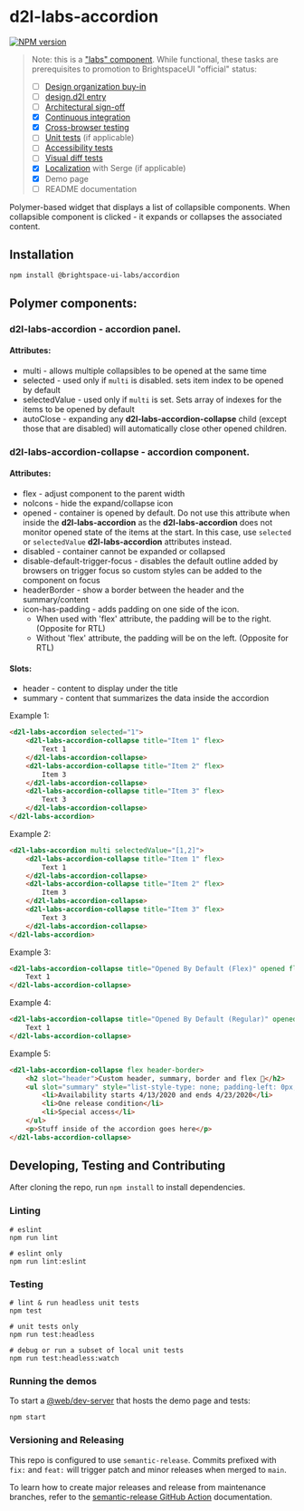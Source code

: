 # d2l-labs-accordion

[![NPM version](https://img.shields.io/npm/v/@brightspace-ui-labs/accordion.svg)](https://www.npmjs.org/package/@brightspace-ui-labs/accordion)

> Note: this is a ["labs" component](https://github.com/BrightspaceUI/guide/wiki/Component-Tiers). While functional, these tasks are prerequisites to promotion to BrightspaceUI "official" status:
>
> - [ ] [Design organization buy-in](https://github.com/BrightspaceUI/guide/wiki/Before-you-build#working-with-design)
> - [ ] [design.d2l entry](http://design.d2l/)
> - [ ] [Architectural sign-off](https://github.com/BrightspaceUI/guide/wiki/Before-you-build#web-component-architecture)
> - [x] [Continuous integration](https://github.com/BrightspaceUI/guide/wiki/Testing#testing-continuously-with-travis-ci)
> - [x] [Cross-browser testing](https://github.com/BrightspaceUI/guide/wiki/Testing#cross-browser-testing-with-sauce-labs)
> - [ ] [Unit tests](https://github.com/BrightspaceUI/guide/wiki/Testing#testing-with-polymer-test) (if applicable)
> - [ ] [Accessibility tests](https://github.com/BrightspaceUI/guide/wiki/Testing#automated-accessibility-testing-with-axe)
> - [ ] [Visual diff tests](https://github.com/BrightspaceUI/visual-diff)
> - [x] [Localization](https://github.com/BrightspaceUI/guide/wiki/Localization) with Serge (if applicable)
> - [x] Demo page
> - [ ] README documentation

Polymer-based widget that displays a list of collapsible components. When collapsible component is clicked - it expands or collapses the associated content.

## Installation

```shell
npm install @brightspace-ui-labs/accordion
```

## Polymer components:
### **d2l-labs-accordion** - accordion panel.
#### Attributes:
* multi - allows multiple collapsibles to be opened at the same time
* selected - used only if `multi` is disabled. sets item index to be opened by default
* selectedValue - used only if `multi` is set. Sets array of indexes for the items to be opened by default
* autoClose - expanding any **d2l-labs-accordion-collapse** child (except those that are disabled) will automatically close other opened children.
### **d2l-labs-accordion-collapse** - accordion component.
#### Attributes:
* flex - adjust component to the parent width
* noIcons - hide the expand/collapse icon
* opened - container is opened by default. Do not use this attribute when inside the **d2l-labs-accordion** as the **d2l-labs-accordion** does not monitor opened state of the items at the start. In this case, use `selected` or `selectedValue` **d2l-labs-accordion** attributes instead.
* disabled - container cannot be expanded or collapsed
* disable-default-trigger-focus - disables the default outline added by browsers on trigger focus so custom styles can be added to the component on focus
* headerBorder - show a border between the header and the summary/content
* icon-has-padding - adds padding on one side of the icon.
  * When used with 'flex' attribute, the padding will be to the right. (Opposite for RTL)
  * Without 'flex' attribute, the padding will be on the left. (Opposite for RTL)

#### Slots:
* header - content to display under the title
* summary - content that summarizes the data inside the accordion

Example 1:
```html
<d2l-labs-accordion selected="1">
	<d2l-labs-accordion-collapse title="Item 1" flex>
		Text 1
	</d2l-labs-accordion-collapse>
	<d2l-labs-accordion-collapse title="Item 2" flex>
		Item 3
	</d2l-labs-accordion-collapse>
	<d2l-labs-accordion-collapse title="Item 3" flex>
		Text 3
	</d2l-labs-accordion-collapse>
</d2l-labs-accordion>
```

Example 2:
```html
<d2l-labs-accordion multi selectedValue="[1,2]">
	<d2l-labs-accordion-collapse title="Item 1" flex>
		Text 1
	</d2l-labs-accordion-collapse>
	<d2l-labs-accordion-collapse title="Item 2" flex>
		Item 3
	</d2l-labs-accordion-collapse>
	<d2l-labs-accordion-collapse title="Item 3" flex>
		Text 3
	</d2l-labs-accordion-collapse>
</d2l-labs-accordion>
```

Example 3:
```html
<d2l-labs-accordion-collapse title="Opened By Default (Flex)" opened flex>
	Text 1
</d2l-labs-accordion-collapse>
```

Example 4:
```html
<d2l-labs-accordion-collapse title="Opened By Default (Regular)" opened>
	Text 1
</d2l-labs-accordion-collapse>
```

Example 5:
```html
<d2l-labs-accordion-collapse flex header-border>
	<h2 slot="header">Custom header, summary, border and flex 💪</h2>
	<ul slot="summary" style="list-style-type: none; padding-left: 0px;">
		<li>Availability starts 4/13/2020 and ends 4/23/2020</li>
		<li>One release condition</li>
		<li>Special access</li>
	</ul>
	<p>Stuff inside of the accordion goes here</p>
</d2l-labs-accordion-collapse>
```
## Developing, Testing and Contributing

After cloning the repo, run `npm install` to install dependencies.

### Linting

```shell
# eslint
npm run lint

# eslint only
npm run lint:eslint
```

### Testing

```shell
# lint & run headless unit tests
npm test

# unit tests only
npm run test:headless

# debug or run a subset of local unit tests
npm run test:headless:watch
```

### Running the demos

To start a [@web/dev-server](https://modern-web.dev/docs/dev-server/overview/) that hosts the demo page and tests:

```shell
npm start
```

### Versioning and Releasing

This repo is configured to use `semantic-release`. Commits prefixed with `fix:` and `feat:` will trigger patch and minor releases when merged to `main`.

To learn how to create major releases and release from maintenance branches, refer to the [semantic-release GitHub Action](https://github.com/BrightspaceUI/actions/tree/main/semantic-release) documentation. 
